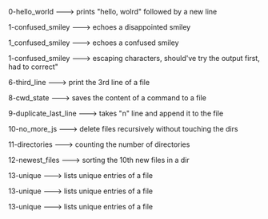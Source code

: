 
0-hello_world ---> prints "hello, wolrd" followed by a new line


1-confused_smiley ---> echoes a disappointed smiley


1_confused_smiley ---> echoes a confused smiley


1-confused_smiley ---> escaping characters, should've try the output first, had to correct"


6-third_line ---> print the 3rd line of a file


8-cwd_state ---> saves the content of a command to a file


9-duplicate_last_line ---> takes "n" line and append it to the file


10-no_more_js ---> delete files recursively without touching the dirs


11-directories ---> counting the number of directories


12-newest_files ---> sorting the 10th new files in a dir


13-unique ---> lists unique entries of a file


13-unique ---> lists unique entries of a file


13-unique ---> lists unique entries of a file


